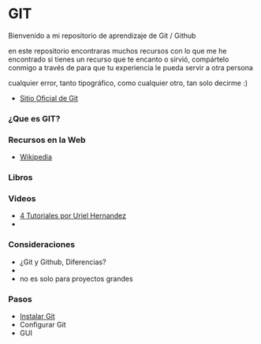 # GIT 
Bienvenido a mi repositorio de aprendizaje de Git / Github

en este repositorio encontraras muchos recursos con lo que me he encontrado
si tienes un recurso que te encanto o sirvió, compártelo conmigo a través de
para que tu experiencia le pueda servir a otra persona

cualquier error, tanto tipográfico, como cualquier otro, tan solo decirme :)

- [Sitio Oficial de Git](https://git-scm.com/)

### ¿Que es GIT?
 ### Recursos en la Web
  - [Wikipedia](https://es.wikipedia.org/wiki/Git)
 ### Libros
 ### Videos
  - [4 Tutoriales por Uriel Hernandez](https://www.youtube.com/watch?v=qEvnwW-YtRw)
  -

### Consideraciones
  - ¿Git y Github, Diferencias?
  -
  - no es solo para proyectos grandes
### Pasos
- [Instalar Git](https://git-scm.com/)
- Configurar Git
- GUI
